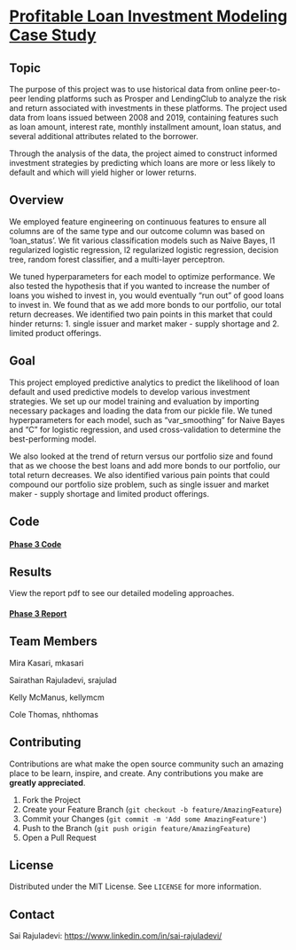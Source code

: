 # [Profitable Loan Investment Modeling Case Study](https://github.com/sr9dc/Loan_Investments_Case_Study/blob/main/Case_Study_Phase_3_Writeup_mkasari_srajulad_kellymcm_nthomas.pdf)

<!--
*** Thanks for checking out this project. If you have a suggestion
*** that would make this better, please fork the repo and create a pull request
*** or simply open an issue with the tag "enhancement".
-->


<!-- ABOUT -->
## Topic
The purpose of this project was to use historical data from online peer-to-peer lending platforms such as Prosper and LendingClub to analyze the risk and return associated with investments in these platforms. The project used data from loans issued between 2008 and 2019, containing features such as loan amount, interest rate, monthly installment amount, loan status, and several additional attributes related to the borrower. 

Through the analysis of the data, the project aimed to construct informed investment strategies by predicting which loans are more or less likely to default and which will yield higher or lower returns.


## Overview

We employed feature engineering on continuous features to ensure all columns are of the same type and our outcome column was based on ‘loan_status’. We fit various classification models such as Naive Bayes, l1 regularized logistic regression, l2 regularized logistic regression, decision tree, random forest classifier, and a multi-layer perceptron. 

We tuned hyperparameters for each model to optimize performance. We also tested the hypothesis that if you wanted to increase the number of loans you wished to invest in, you would eventually “run out” of good loans to invest in. We found that as we add more bonds to our portfolio, our total return decreases. We identified two pain points in this market that could hinder returns: 1. single issuer and market maker - supply shortage and 2. limited product offerings.


## Goal

This project employed predictive analytics to predict the likelihood of loan default and used predictive models to develop various investment strategies. We set up our model training and evaluation by importing necessary packages and loading the data from our pickle file. We tuned hyperparameters for each model, such as “var_smoothing” for Naive Bayes and “C” for logistic regression, and used cross-validation to determine the best-performing model. 

We also looked at the trend of return versus our portfolio size and found that as we choose the best loans and add more bonds to our portfolio, our total return decreases. We also identified various pain points that could compound our portfolio size problem, such as single issuer and market maker - supply shortage and limited product offerings.


## Code

#### [Phase 3 Code](https://github.com/sr9dc/Loan_Investments_Case_Study/blob/main/Case_Study%2C_Phase_3_mkasari_srajulad_kellymcm_nthomas_FINAL.ipynb)



## Results

View the report pdf to see our detailed modeling approaches. 


#### [Phase 3 Report](https://github.com/sr9dc/Loan_Investments_Case_Study/blob/main/Case_Study_Phase_3_Writeup_mkasari_srajulad_kellymcm_nthomas.pdf)


## Team Members

Mira Kasari, mkasari

Sairathan Rajuladevi, srajulad

Kelly McManus, kellymcm

Cole Thomas, nhthomas

<!-- CONTRIBUTING -->
## Contributing

Contributions are what make the open source community such an amazing place to be learn, inspire, and create. Any contributions you make are **greatly appreciated**.

1. Fork the Project
2. Create your Feature Branch (`git checkout -b feature/AmazingFeature`)
3. Commit your Changes (`git commit -m 'Add some AmazingFeature'`)
4. Push to the Branch (`git push origin feature/AmazingFeature`)
5. Open a Pull Request



<!-- LICENSE -->
## License

Distributed under the MIT License. See `LICENSE` for more information.


<!-- CONTACT -->
## Contact

Sai Rajuladevi: https://www.linkedin.com/in/sai-rajuladevi/






